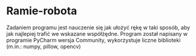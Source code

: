 # Ramie-robota

Zadaniem programu jest nauczenie się jak ułożyć rękę w taki sposób, aby jak najlepiej trafić we wskazane współżędne. 
Program został napisany w programie PyCharm wersja Community, wykorzystuje liczne biblioteki (m.in.: numpy, pillow, opencv)
